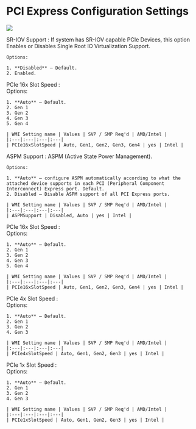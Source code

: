 # PCI Express Configuration Settings #
![](https://cdrt.github.io/mk_docs/ref/bios/settings/thinkstation/img/ts_pciexpressconfig.PNG)
<!--![](https://cdrt.github.io/mk_docs/ref/bios/settings/thinkstation/img
   /pciexpressconfig.png)-->

SR-IOV Support
:	If system has SR-IOV capable PCIe Devices, this option Enables or Disables Single Root IO Virtualization Support.

	Options:

	1. **Disabled** – Default.
	2. Enabled.



PCIe 16x Slot Speed
:	
	Options:

	1. **Auto** – Default.
	2. Gen 1
	3. Gen 2
	4. Gen 3
	5. Gen 4

	| WMI Setting name | Values | SVP / SMP Req'd | AMD/Intel |
	|:---|:---|:---|:---|
	| PCIe16xSlotSpeed | Auto, Gen1, Gen2, Gen3, Gen4 | yes | Intel |


ASPM Support
:	ASPM (Active State Power Management).

	Options:

	1. **Auto** – configure ASPM automatically according to what the attached device supports in each PCI (Peripheral Component Interconnect) Express port. Default.
	2. Disabled – Disable ASPM support of all PCI Express ports.

	| WMI Setting name | Values | SVP / SMP Req'd | AMD/Intel |
	|:---|:---|:---|:---|
	| ASPMSupport | Disabled, Auto | yes | Intel |


PCIe 16x Slot Speed
:	
	Options:

	1. **Auto** – Default.
	2. Gen 1
	3. Gen 2
	4. Gen 3
	5. Gen 4

	| WMI Setting name | Values | SVP / SMP Req'd | AMD/Intel |
	|:---|:---|:---|:---|
	| PCIe16xSlotSpeed | Auto, Gen1, Gen2, Gen3, Gen4 | yes | Intel |


PCIe 4x Slot Speed
:	
	Options:

	1. **Auto** – Default.
	2. Gen 1
	3. Gen 2
	4. Gen 3

	| WMI Setting name | Values | SVP / SMP Req'd | AMD/Intel |
	|:---|:---|:---|:---|
	| PCIe4xSlotSpeed | Auto, Gen1, Gen2, Gen3 | yes | Intel |


PCIe 1x Slot Speed
:	
	Options:

	1. **Auto** – Default.
	2. Gen 1
	3. Gen 2
	4. Gen 3

	| WMI Setting name | Values | SVP / SMP Req'd | AMD/Intel |
	|:---|:---|:---|:---|
	| PCIe1xSlotSpeed | Auto, Gen1, Gen2, Gen3 | yes | Intel |

